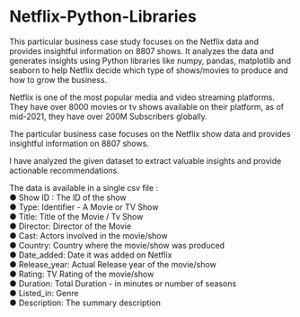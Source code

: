 # Netflix-Python-Libraries
This particular business case study focuses on the Netflix data and provides insightful information on 8807 shows. It analyzes the data and generates insights using Python libraries like numpy, pandas, matplotlib and seaborn to help Netflix decide which type of shows/movies to produce and how to grow the business.

Netflix is one of the most popular media and video streaming platforms. They have over 8000 movies or tv shows available on their platform, as of mid-2021, they have over 200M Subscribers globally. 

The particular business case focuses on the Netflix show data and provides insightful information on 8807 shows.

I have analyzed the given dataset to extract valuable insights and provide actionable recommendations. 

The data is available in a single csv file : <br>
● Show ID : The ID of the show <br>
● Type: Identifier - A Movie or TV Show <br>
● Title: Title of the Movie / Tv Show <br>
● Director: Director of the Movie <br>
● Cast: Actors involved in the movie/show <br>
● Country: Country where the movie/show was produced <br>
● Date_added: Date it was added on Netflix <br>
● Release_year: Actual Release year of the movie/show <br>
● Rating: TV Rating of the movie/show <br>
● Duration: Total Duration - in minutes or number of seasons <br>
● Listed_in: Genre <br>
● Description: The summary description


